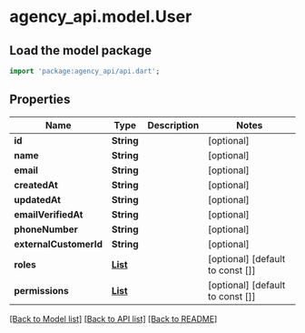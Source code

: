 # agency_api.model.User

## Load the model package
```dart
import 'package:agency_api/api.dart';
```

## Properties
Name | Type | Description | Notes
------------ | ------------- | ------------- | -------------
**id** | **String** |  | [optional] 
**name** | **String** |  | [optional] 
**email** | **String** |  | [optional] 
**createdAt** | **String** |  | [optional] 
**updatedAt** | **String** |  | [optional] 
**emailVerifiedAt** | **String** |  | [optional] 
**phoneNumber** | **String** |  | [optional] 
**externalCustomerId** | **String** |  | [optional] 
**roles** | [**List<RolePermission>**](RolePermission.md) |  | [optional] [default to const []]
**permissions** | [**List<RolePermission>**](RolePermission.md) |  | [optional] [default to const []]

[[Back to Model list]](../README.md#documentation-for-models) [[Back to API list]](../README.md#documentation-for-api-endpoints) [[Back to README]](../README.md)


